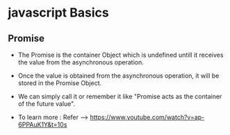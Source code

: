 # javascript Basics

## Promise

* The Promise is the container Object which is undefined untill it receives the value from the asynchronous operation.

* Once the value is obtained from the asynchronous operation, it will be stored in the Promise Object.

* We can simply call it or remember it like "Promise acts as the container of the future value".

* To learn more : Refer --> https://www.youtube.com/watch?v=ap-6PPAuK1Y&t=10s



